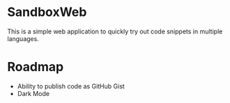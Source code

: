 # SandboxWeb

This is a simple web application to quickly try out code snippets in multiple languages.

# Roadmap

- Ability to publish code as GitHub Gist
- Dark Mode

